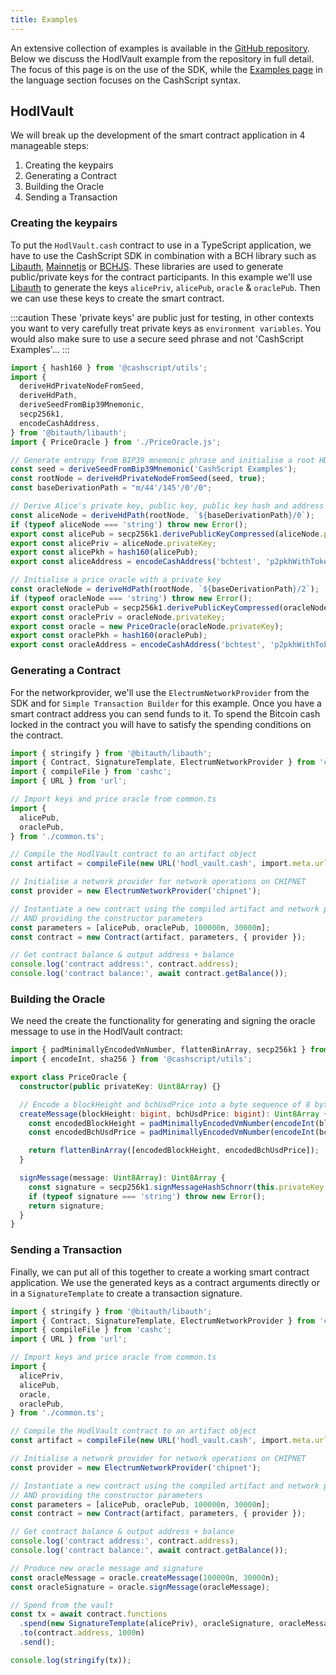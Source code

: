 ```yaml
---
title: Examples
---
```


An extensive collection of examples is available in the [GitHub repository][github-examples]. Below we discuss the HodlVault example from the repository in full detail. The focus of this page is on the use of the SDK, while the [Examples page](/docs/language/examples) in the language section focuses on the CashScript syntax.

## HodlVault

We will break up the development of the smart contract application in 4 manageable steps:
1. Creating the keypairs
2. Generating a Contract
3. Building the Oracle
4. Sending a Transaction

### Creating the keypairs

To put the `HodlVault.cash` contract to use in a TypeScript application, we have to use the CashScript SDK in combination with a BCH library such as [Libauth][libauth], [Mainnetjs][mainnetjs] or [BCHJS][bchjs]. These libraries are used to generate public/private keys for the contract participants.
In this example we'll use [Libauth][libauth] to generate the keys `alicePriv`, `alicePub`, `oracle` & `oraclePub`. Then we can use these keys to create the smart contract.

:::caution
These 'private keys' are public just for testing, in other contexts you want to very carefully treat private keys as `environment variables`. You would also make sure to use a secure seed phrase and not 'CashScript Examples'...
:::

```ts title="common.ts"
import { hash160 } from '@cashscript/utils';
import {
  deriveHdPrivateNodeFromSeed,
  deriveHdPath,
  deriveSeedFromBip39Mnemonic,
  secp256k1,
  encodeCashAddress,
} from '@bitauth/libauth';
import { PriceOracle } from './PriceOracle.js';

// Generate entropy from BIP39 mnemonic phrase and initialise a root HD-wallet node
const seed = deriveSeedFromBip39Mnemonic('CashScript Examples');
const rootNode = deriveHdPrivateNodeFromSeed(seed, true);
const baseDerivationPath = "m/44'/145'/0'/0";

// Derive Alice's private key, public key, public key hash and address
const aliceNode = deriveHdPath(rootNode, `${baseDerivationPath}/0`);
if (typeof aliceNode === 'string') throw new Error();
export const alicePub = secp256k1.derivePublicKeyCompressed(aliceNode.privateKey) as Uint8Array;
export const alicePriv = aliceNode.privateKey;
export const alicePkh = hash160(alicePub);
export const aliceAddress = encodeCashAddress('bchtest', 'p2pkhWithTokens', alicePkh);

// Initialise a price oracle with a private key
const oracleNode = deriveHdPath(rootNode, `${baseDerivationPath}/2`);
if (typeof oracleNode === 'string') throw new Error();
export const oraclePub = secp256k1.derivePublicKeyCompressed(oracleNode.privateKey) as Uint8Array;
export const oraclePriv = oracleNode.privateKey;
export const oracle = new PriceOracle(oracleNode.privateKey);
export const oraclePkh = hash160(oraclePub);
export const oracleAddress = encodeCashAddress('bchtest', 'p2pkhWithTokens', oraclePkh);
```

### Generating a Contract

For the networkprovider, we'll use the `ElectrumNetworkProvider` from the SDK and for `Simple Transaction Builder` for this example. Once you have a smart contract address you can send funds to it. To spend the Bitcoin cash locked in the contract you will have to satisfy the spending conditions on the contract.

```ts title="hodl_vault.ts"
import { stringify } from '@bitauth/libauth';
import { Contract, SignatureTemplate, ElectrumNetworkProvider } from 'cashscript';
import { compileFile } from 'cashc';
import { URL } from 'url';

// Import keys and price oracle from common.ts
import {
  alicePub,
  oraclePub,
} from './common.ts';

// Compile the HodlVault contract to an artifact object
const artifact = compileFile(new URL('hodl_vault.cash', import.meta.url));

// Initialise a network provider for network operations on CHIPNET
const provider = new ElectrumNetworkProvider('chipnet');

// Instantiate a new contract using the compiled artifact and network provider
// AND providing the constructor parameters
const parameters = [alicePub, oraclePub, 100000n, 30000n];
const contract = new Contract(artifact, parameters, { provider });

// Get contract balance & output address + balance
console.log('contract address:', contract.address);
console.log('contract balance:', await contract.getBalance());
```

### Building the Oracle

We need the create the functionality for generating and signing the oracle message to use in the HodlVault contract:

```ts title="PriceOracle.ts"
import { padMinimallyEncodedVmNumber, flattenBinArray, secp256k1 } from '@bitauth/libauth';
import { encodeInt, sha256 } from '@cashscript/utils';

export class PriceOracle {
  constructor(public privateKey: Uint8Array) {}

  // Encode a blockHeight and bchUsdPrice into a byte sequence of 8 bytes (4 bytes per value)
  createMessage(blockHeight: bigint, bchUsdPrice: bigint): Uint8Array {
    const encodedBlockHeight = padMinimallyEncodedVmNumber(encodeInt(blockHeight), 4);
    const encodedBchUsdPrice = padMinimallyEncodedVmNumber(encodeInt(bchUsdPrice), 4);

    return flattenBinArray([encodedBlockHeight, encodedBchUsdPrice]);
  }

  signMessage(message: Uint8Array): Uint8Array {
    const signature = secp256k1.signMessageHashSchnorr(this.privateKey, sha256(message));
    if (typeof signature === 'string') throw new Error();
    return signature;
  }
}
```

### Sending a Transaction

Finally, we can put all of this together to create a working smart contract application. We use the generated keys as a contract arguments directly or in a `SignatureTemplate` to create a transaction signature.

```ts title="hodl_vault.ts"
import { stringify } from '@bitauth/libauth';
import { Contract, SignatureTemplate, ElectrumNetworkProvider } from 'cashscript';
import { compileFile } from 'cashc';
import { URL } from 'url';

// Import keys and price oracle from common.ts
import {
  alicePriv,
  alicePub,
  oracle,
  oraclePub,
} from './common.ts';

// Compile the HodlVault contract to an artifact object
const artifact = compileFile(new URL('hodl_vault.cash', import.meta.url));

// Initialise a network provider for network operations on CHIPNET
const provider = new ElectrumNetworkProvider('chipnet');

// Instantiate a new contract using the compiled artifact and network provider
// AND providing the constructor parameters
const parameters = [alicePub, oraclePub, 100000n, 30000n];
const contract = new Contract(artifact, parameters, { provider });

// Get contract balance & output address + balance
console.log('contract address:', contract.address);
console.log('contract balance:', await contract.getBalance());

// Produce new oracle message and signature
const oracleMessage = oracle.createMessage(100000n, 30000n);
const oracleSignature = oracle.signMessage(oracleMessage);

// Spend from the vault
const tx = await contract.functions
  .spend(new SignatureTemplate(alicePriv), oracleSignature, oracleMessage)
  .to(contract.address, 1000n)
  .send();

console.log(stringify(tx));
```

[bchjs]: https://bchjs.fullstack.cash/
[mainnetjs]: https://mainnet.cash/
[libauth]: https://libauth.org/
[github-examples]: https://github.com/CashScript/cashscript/tree/master/examples
